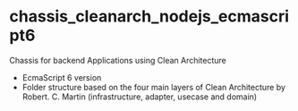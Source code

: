 # chassis_cleanarch_nodejs_ecmascript6

Chassis for backend Applications using Clean Architecture

- EcmaScript 6 version
- Folder structure based on the four main layers of Clean Architecture by Robert. C. Martin (infrastructure, adapter, usecase and domain)
